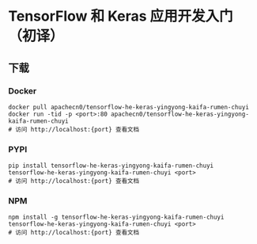 # TensorFlow 和 Keras 应用开发入门（初译）

## 下载

### Docker

```
docker pull apachecn0/tensorflow-he-keras-yingyong-kaifa-rumen-chuyi
docker run -tid -p <port>:80 apachecn0/tensorflow-he-keras-yingyong-kaifa-rumen-chuyi
# 访问 http://localhost:{port} 查看文档
```

### PYPI

```
pip install tensorflow-he-keras-yingyong-kaifa-rumen-chuyi
tensorflow-he-keras-yingyong-kaifa-rumen-chuyi <port>
# 访问 http://localhost:{port} 查看文档
```

### NPM

```
npm install -g tensorflow-he-keras-yingyong-kaifa-rumen-chuyi
tensorflow-he-keras-yingyong-kaifa-rumen-chuyi <port>
# 访问 http://localhost:{port} 查看文档
```